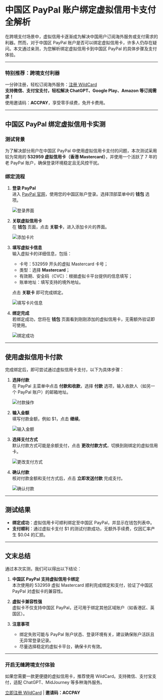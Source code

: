 # 中国区 PayPal 账户绑定虚拟信用卡支付全解析

在跨境支付场景中，虚拟信用卡逐渐成为解决中国用户订阅海外服务或支付需求的利器。然而，对于中国区 PayPal 账户是否可以绑定虚拟信用卡，许多人仍存在疑问。本文通过亲测，为您解析绑定虚拟信用卡到中国区 PayPal 的具体步骤及支付体验。

---

### **特别推荐：跨境支付利器**
一分钟注册，轻松订阅海外服务：[注册 WildCard](https://bit.ly/bewildcard)  
**支持微信、支付宝支付，轻松解决 ChatGPT、Google Play、Amazon 等订阅需求！**  
使用邀请码：**ACCPAY**，享受零手续费，免开卡费用。

---

## 中国区 PayPal 绑定虚拟信用卡实测

### **测试背景**
为了解决部分用户在中国区 PayPal 中使用虚拟信用卡支付的问题，本次测试采用较为常用的 **532959 虚拟信用卡（香港 Mastercard）**，并使用一个活跃了 7 年的老 PayPal 账户，确保登录环境稳定且无风控干扰。

### **绑定流程**

1. **登录 PayPal**  
   进入 [PayPal 官网](https://www.paypal.com)，使用您的中国区账户登录。选择顶部菜单中的 **钱包** 选项。

   ![登录界面](https://www.kuajingju.com/wp-content/uploads/2022/09/登陆.png)

2. **关联虚拟信用卡**  
   在 **钱包** 页面，点击 **关联卡**，进入添加卡片的界面。

   ![添加卡片](https://www.kuajingju.com/wp-content/uploads/2022/09/绑卡.png)

3. **填写虚拟卡信息**  
   输入虚拟卡的详细信息，包括：
   - 卡号：532959 开头的虚拟 Mastercard 卡号；
   - 类型：选择 **Mastercard**；
   - 有效期、安全码（CVC）：根据虚拟卡平台提供的信息填写；
   - 账单地址：填写支持的境外地址。

   点击 **关联卡** 即可完成绑定。

   ![填写卡片信息](https://www.kuajingju.com/wp-content/uploads/2022/09/绑卡2.png)

4. **绑定完成**  
   若绑定成功，您将在 **钱包** 页面看到刚刚添加的虚拟信用卡，无需额外验证即可使用。

   ![绑定成功](https://www.kuajingju.com/wp-content/uploads/2022/09/绑卡5.png)

---

## 使用虚拟信用卡付款

完成绑定后，即可尝试通过虚拟信用卡支付，以下为具体步骤：

1. **选择付款**  
   在 PayPal 主菜单中点击 **付款和收款**，选择 **付款** 选项，输入收款人（如另一个 PayPal 账户）的邮箱地址。

   ![付款操作](https://www.kuajingju.com/wp-content/uploads/2022/09/付款1.png)

2. **输入金额**  
   填写付款金额，例如 $1，点击 **继续**。

   ![输入金额](https://www.kuajingju.com/wp-content/uploads/2022/09/付款2.png)

3. **选择支付方式**  
   默认付款方式可能是余额支付，点击 **更改付款方式**，切换到刚绑定的虚拟信用卡。

   ![更改支付方式](https://www.kuajingju.com/wp-content/uploads/2022/09/付款3.png)

4. **确认付款**  
   核对付款金额和支付方式后，点击 **立即发送付款** 完成支付。

   ![确认付款](https://www.kuajingju.com/wp-content/uploads/2022/09/付款5.png)

---

## 测试结果

- **绑定成功**：虚拟信用卡可顺利绑定至中国区 PayPal，并显示在钱包列表中。  
- **支付顺利**：通过虚拟卡支付 $1 的测试付款成功，无额外手续费，仅因汇率产生 $0.04 的汇损。

---

## 文末总结

通过本次实测，我们可以得出以下结论：

1. **中国区 PayPal 支持虚拟信用卡绑定**  
   本次使用的 532959 虚拟 Mastercard 顺利完成绑定和支付，验证了中国区 PayPal 对虚拟卡的兼容性。

2. **虚拟卡兼容性强**  
   虚拟卡不仅支持中国区 PayPal，还可用于绑定其他区域账户（如香港区、英国区）。

3. **注意事项**  
   - 绑定失败可能与 PayPal 账户状态、登录环境有关，建议确保账户活跃且无异常登录记录。
   - 尽量选择稳定的虚拟卡平台，确保卡片有效。



---

### **开启无缝跨境支付体验**
如果您需要一款更便捷的虚拟信用卡，推荐使用 WildCard。支持微信、支付宝支付，适配 ChatGPT、MidJourney 等多种海外服务。

[立即注册 WildCard](https://bit.ly/bewildcard) | **邀请码：ACCPAY**

